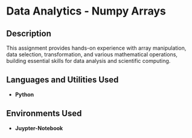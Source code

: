 <h1>Data Analytics - Numpy Arrays</h1>



<h2>Description</h2>
This assignment provides hands-on experience with array manipulation, data selection, transformation, and various mathematical operations, building essential skills for data analysis and scientific computing.
<h2>Languages and Utilities Used</h2>

- <b>Python</b> 

<h2>Environments Used </h2>

- <b>Juypter-Notebook
